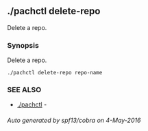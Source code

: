 ## ./pachctl delete-repo

Delete a repo.

### Synopsis


Delete a repo.

```
./pachctl delete-repo repo-name
```

### SEE ALSO
* [./pachctl](./pachctl.md)	 - 

###### Auto generated by spf13/cobra on 4-May-2016
